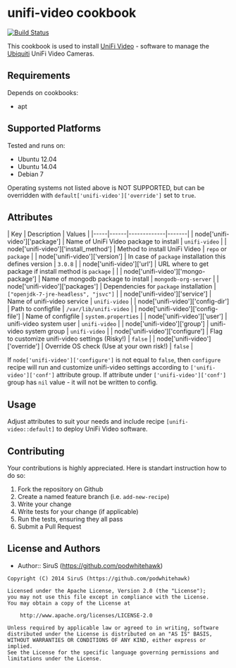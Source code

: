 # unifi-video cookbook
[![Build Status](https://secure.travis-ci.org/podwhitehawk/unifi-video.png?branch=master)](http://travis-ci.org/podwhitehawk/unifi-video)

This cookbook is used to install [UniFi Video](http://www.ubnt.com/unifi-video/unifi-nvr/) - software to manage the [Ubiquiti](http://www.ubnt.com) UniFi Video Cameras.

## Requirements
Depends on cookbooks:

- apt

## Supported Platforms
Tested and runs on:

- Ubuntu 12.04
- Ubuntu 14.04
- Debian 7

Operating systems not listed above is NOT SUPPORTED, but can be overridden with `default['unifi-video']['override']` set to `true`.

## Attributes
| Key | Description | Values |
|-----|------|-------------|-------|
| node['unifi-video']['package'] | Name of UniFi Video package to install | `unifi-video` |
| node['unifi-video']['install_method'] | Method to install UniFi Video | `repo` or `package` |
| node['unifi-video']['version'] | In case of `package` installation this defines version | `3.0.8` |
| node['unifi-video']['url'] | URL where to get package if install method is `package` |  |
| node['unifi-video']['mongo-package'] | Name of mongodb package to install | `mongodb-org-server` |
| node['unifi-video']['packages'] | Dependencies for `package` installation | `["openjdk-7-jre-headless", "jsvc"]` |
| node['unifi-video']['service'] | Name of unifi-video service | `unifi-video` |
| node['unifi-video']['config-dir'] | Path to configfile | `/var/lib/unifi-video` |
| node['unifi-video']['config-file'] | Name of configfile | `system.properties` |
| node['unifi-video']['user'] | unifi-video system user | `unifi-video` |
| node['unifi-video']['group'] | unifi-video system group | `unifi-video` |
| node['unifi-video']['configure'] | Flag to customize unifi-video settings (Risky!) | `false` |
| node['unifi-video']['override'] | Override OS check (Use at your own risk!) | `false` |

If `node['unifi-video']['configure']` is not equal to `false`, then `configure` recipe will run and customize unifi-video settings according to `['unifi-video']['conf']` attribute group.
If attribute under `['unifi-video']['conf']` group has `nil` value - it will not be written to config.

## Usage
Adjust attributes to suit your needs and include recipe `[unifi-video::default]` to deploy UniFi Video software.

## Contributing
Your contributions is highly appreciated.
Here is standart instruction how to do so:

1. Fork the repository on Github
2. Create a named feature branch (i.e. `add-new-recipe`)
3. Write your change
4. Write tests for your change (if applicable)
5. Run the tests, ensuring they all pass
6. Submit a Pull Request

## License and Authors
- Author:: SiruS (https://github.com/podwhitehawk)
```text
Copyright (C) 2014 SiruS (https://github.com/podwhitehawk)

Licensed under the Apache License, Version 2.0 (the "License");
you may not use this file except in compliance with the License.
You may obtain a copy of the License at

    http://www.apache.org/licenses/LICENSE-2.0

Unless required by applicable law or agreed to in writing, software
distributed under the License is distributed on an "AS IS" BASIS,
WITHOUT WARRANTIES OR CONDITIONS OF ANY KIND, either express or implied.
See the License for the specific language governing permissions and
limitations under the License.
```
